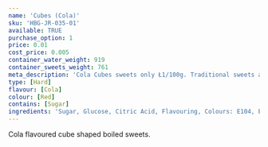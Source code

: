 ```yaml
---
name: 'Cubes (Cola)'
sku: 'HBG-JR-035-01'
available: TRUE
purchase_option: 1
price: 0.01
cost_price: 0.005
container_water_weight: 919
container_sweets_weight: 761
meta_description: 'Cola Cubes sweets only Ł1/100g. Traditional sweets and more at Humbugs Confectionery Store. Specialists in satisfying your sweet tooth!'
type: [Hard]
flavour: [Cola]
colour: [Red]
contains: [Sugar]
ingredients: 'Sugar, Glucose, Citric Acid, Flavouring, Colours: E104, E120'
---
```

Cola flavoured cube shaped boiled sweets.
